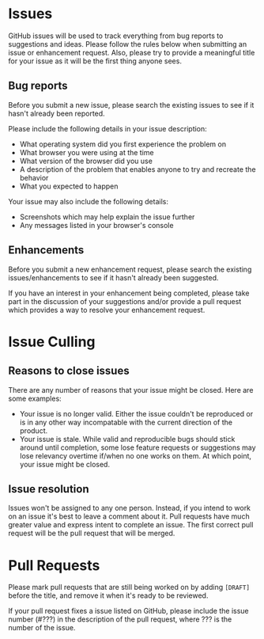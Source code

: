 # Issues

GitHub issues will be used to track everything from bug reports to suggestions and ideas.  Please follow the rules below when submitting an issue or enhancement request.  Also, please try to provide a meaningful title for your issue as it will be the first thing anyone sees.

## Bug reports

Before you submit a new issue, please search the existing issues to see if it hasn't already been reported.

Please include the following details in your issue description:
* What operating system did you first experience the problem on 
* What browser you were using at the time
* What version of the browser did you use
* A description of the problem that enables anyone to try and recreate the behavior
* What you expected to happen

Your issue may also include the following details:
* Screenshots which may help explain the issue further
* Any messages listed in your browser's console

## Enhancements

Before you submit a new enhancement request, please search the existing issues/enhancements to see if it hasn't already been suggested.

If you have an interest in your enhancement being completed, please take part in the discussion of your suggestions and/or provide a pull request which provides a way to resolve your enhancement request.

# Issue Culling

## Reasons to close issues

There are any number of reasons that your issue might be closed.  Here are some examples:

* Your issue is no longer valid.  Either the issue couldn't be reproduced or is in any other way incompatable with the current direction of the product.
* Your issue is stale.  While valid and reproducible bugs should stick around until completion, some lose feature requests or suggestions may lose relevancy overtime if/when no one works on them.  At which point, your issue might be closed.

## Issue resolution

Issues won't be assigned to any one person.  Instead, if you intend to work on an issue it's best to leave a comment about it.  Pull requests have much greater value and express intent to complete an issue.  The first correct pull request will be the pull request that will be merged.

# Pull Requests

Please mark pull requests that are still being worked on by adding `[DRAFT]` before the title, and remove it when it's ready to be reviewed.  

If your pull request fixes a issue listed on GitHub, please include the issue number (#???) in the description of the pull request, where ??? is the number of the issue.

